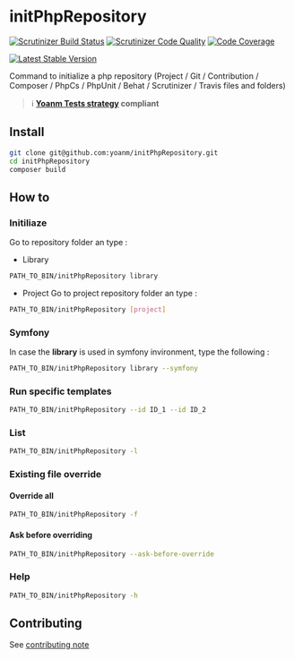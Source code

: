 # initPhpRepository

[![Scrutinizer Build Status](https://img.shields.io/scrutinizer/build/g/yoanm/initPhpRepository.svg?label=Scrutinizer)](https://scrutinizer-ci.com/g/yoanm/initPhpRepository/?branch=master) [![Scrutinizer Code Quality](https://img.shields.io/scrutinizer/g/yoanm/initPhpRepository.svg?label=Code%20quality)](https://scrutinizer-ci.com/g/yoanm/initPhpRepository/?branch=master) [![Code Coverage](https://img.shields.io/scrutinizer/coverage/g/yoanm/initPhpRepository.svg?label=Coverage)](https://scrutinizer-ci.com/g/yoanm/initPhpRepository/?branch=master)

[![Latest Stable Version](https://img.shields.io/packagist/v/yoanm/init-php-repository.svg)](https://packagist.org/packages/yoanm/init-php-repository)

Command to initialize a php repository (Project / Git / Contribution / Composer / PhpCs / PhpUnit / Behat / Scrutinizer / Travis files and folders)

> :information_source: **[Yoanm Tests strategy](https://github.com/yoanm/Readme/blob/master/TESTS_STRATEGY.md) compliant**



## Install
```bash
git clone git@github.com:yoanm/initPhpRepository.git
cd initPhpRepository
composer build
```

## How to

### Initiliaze
Go to repository folder an type : 
 * Library
```bash
PATH_TO_BIN/initPhpRepository library
```
 * Project
Go to project repository folder an type :
```bash
PATH_TO_BIN/initPhpRepository [project]
```

### Symfony
In case the **library** is used in symfony invironment, type the following : 
```bash
PATH_TO_BIN/initPhpRepository library --symfony
```

### Run specific templates
```bash
PATH_TO_BIN/initPhpRepository --id ID_1 --id ID_2
```

### List
```bash
PATH_TO_BIN/initPhpRepository -l
```

### Existing file override
#### Override all
```bash
PATH_TO_BIN/initPhpRepository -f
```

#### Ask before overriding
```bash
PATH_TO_BIN/initPhpRepository --ask-before-override
```

### Help
```bash
PATH_TO_BIN/initPhpRepository -h
```

## Contributing
See [contributing note](./CONTRIBUTING.md)
